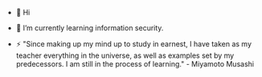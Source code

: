 - 👋 Hi

- 🌱 I’m currently learning information security.
      
- ⚡ "Since making up my mind up to study in earnest, I have taken as my teacher everything in the universe, as well as examples set by my predecessors. I am still in the process of learning." - Miyamoto Musashi

